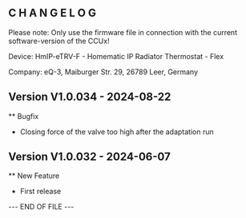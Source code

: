 ﻿C H A N G E L O G
-----------------

Please note: Only use the firmware file in connection with the current software-version of the CCUx!

Device:      HmIP-eTRV-F  - Homematic IP Radiator Thermostat - Flex


Company:     eQ-3, Maiburger Str. 29, 26789 Leer, Germany



Version V1.0.034 - 2024-08-22
--------------------------------------------------------------

** Bugfix
   * Closing force of the valve too high after the adaptation run



Version V1.0.032 - 2024-06-07
--------------------------------------------------------------

** New Feature
   * First release



--- END OF FILE ---
